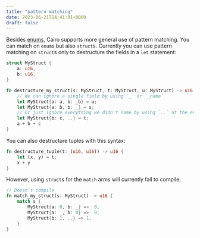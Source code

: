 ```yaml
---
title: "pattern matching"
date: 2023-06-21T14:41:01+0000
draft: false
---
```


Besides [enums](../enums), Cairo supports more general use of pattern matching. You can match on `enum`s but also `struct`s.
Currently you can use pattern matching on `struct`s only to destructure the fields in a `let` statement:
```rust {.codebox}
struct MyStruct {
    a: u16,
    b: u16,
}

fn destructure_my_struct(s: MyStruct, t: MyStruct, u: MyStruct) -> u16 {
    // We can ignore a single field by using `_` or `_name`
    let MyStruct{a: a, b: _b} = u;
    let MyStruct{a: b, b: _} = s;
    // Or just ignore everything we didn't name by using `..` at the end
    let MyStruct{b: c, ..} = t;
    a + b + c
}
```

You can also destructure tuples with this syntax:
```rust {.codebox}
fn destructure_tuple(t: (u16, u16)) -> u16 {
    let (x, y) = t;
    x + y
}
```

However, using `struct`s for the `match` arms will currently fail to compile:
```rust {.codebox}
// Doesn't compile
fn match_my_struct(s: MyStruct) -> u16 {
    match s {
        MyStruct{a: 0, b: _} =>  0,
        MyStruct{a: _, b: 0} =>  0,
        MyStruct{b: 1, ..} => 1,
    }
}
```
